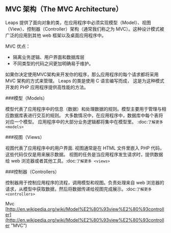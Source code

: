 ## MVC 架构（The MVC Architecture）

Leaps 提供了面向对象的类，在应用程序中必须实现模型（Model）、视图（View）、控制器（Controller）架构（通常我们称之为 MVC）。这种设计模式被广泛的应用到其他 web 框架以及桌面应用程序中。

MVC 优点：

* 隔离业务逻辑、用户界面和数据库层
* 不同类型的代码之间更加明确易于维护。

如果你决定使用MVC架构来开发你的程序，那么应用程序的每个请求都将采用 MVC 架构的方式来管理。
Leaps 的类是使用 C 语言编写而成， 这是为这种模式开发的 PHP 应用程序提供高性能的方法。

###模型（Models）

模型代表了应用程序中的信息（数据）和处理数据的规则。模型主要用于管理与相应数据库表进行交互的规则。
大多数情况中，在应用程序中，数据库中每个表将对应一个模型。
应用程序中的大部分业务逻辑都将集中在模型里。 :doc:`了解更多 <models>`

###视图（Views）

视图代表了应用程序中的用户界面. 视图通常是在 HTML 文件里嵌入 PHP 代码，这些代码仅仅是用来展示数据。
视图的任务是当应用程序发生请求时，提供数据给 web 浏览器或者其他工具。:doc:`了解更多 <views>`

###控制器（Controllers）

控制器用于控制应用程序的流程，调用模型和视图。负责处理来自 web 浏览器的请求，从模型中获取数据，然后将数据传递给视图完成展示。:doc:`了解更多 <controllers>`

Mvc [http://en.wikipedia.org/wiki/Model%E2%80%93view%E2%80%93controller](http://en.wikipedia.org/wiki/Model%E2%80%93view%E2%80%93controller "MVC")

